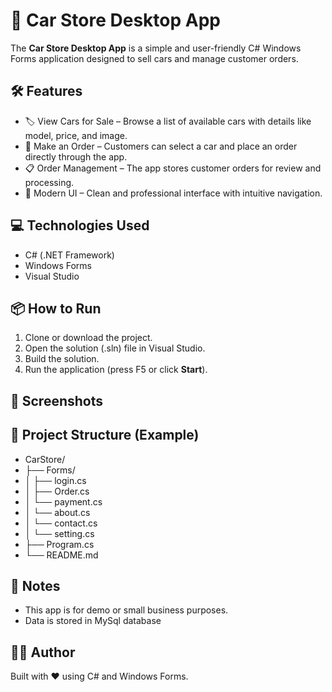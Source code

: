 # 🚗 Car Store Desktop App

The **Car Store Desktop App** is a simple and user-friendly C# Windows Forms application designed to sell cars and manage customer orders.

## 🛠 Features

- 🏷️ View Cars for Sale – Browse a list of available cars with details like model, price, and image.
- 🛒 Make an Order – Customers can select a car and place an order directly through the app.
- 📋 Order Management – The app stores customer orders for review and processing.
- 🎨 Modern UI – Clean and professional interface with intuitive navigation.

## 💻 Technologies Used

- C# (.NET Framework)
- Windows Forms
- Visual Studio

## 📦 How to Run

1. Clone or download the project.
2. Open the solution (.sln) file in Visual Studio.
3. Build the solution.
4. Run the application (press F5 or click **Start**).

## 📸 Screenshots

## 📁 Project Structure (Example)

- CarStore/
- ├── Forms/
- │   ├── login.cs
- │   ├── Order.cs
- │   └── payment.cs
- │   └── about.cs
- │   └── contact.cs
- │   └── setting.cs
- ├── Program.cs
- └── README.md

## 📌 Notes

- This app is for demo or small business purposes.
- Data is stored in MySql database

## 🧑‍💻 Author

Built with ❤️ using C# and Windows Forms.

